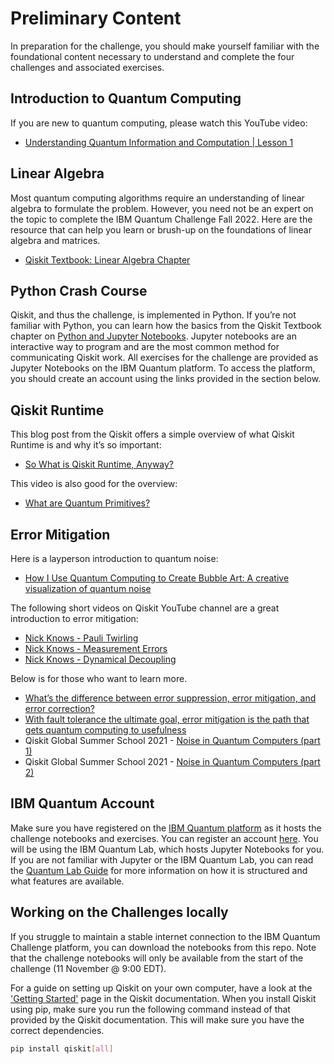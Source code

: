 # Preliminary Content

In preparation for the challenge, you should make yourself familiar with the foundational content necessary to understand and complete the four challenges and associated exercises. 

## Introduction to Quantum Computing

If you are new to quantum computing, please watch this YouTube video:
- [Understanding Quantum Information and Computation | Lesson 1](https://youtu.be/3-c4xJa7Flk)

## Linear Algebra

Most quantum computing algorithms require an understanding of linear algebra to formulate the problem. However, you need not be an expert on the topic to complete the IBM Quantum Challenge Fall 2022. Here are  the resource that can help you learn or brush-up on the foundations of linear algebra and matrices.


- [Qiskit Textbook: Linear Algebra Chapter](https://qiskit.org/textbook/ch-appendix/linear_algebra.html)

## Python Crash Course

Qiskit, and thus the challenge, is implemented in Python. If you’re not familiar with Python, you can learn how the basics from the Qiskit Textbook chapter on [Python and Jupyter Notebooks](https://learn.qiskit.org/course/ch-prerequisites/introduction-to-python-and-jupyter-notebooks). Jupyter notebooks are an interactive way to program and are the most common method for communicating Qiskit work. All exercises for the challenge are provided as Jupyter Notebooks on the IBM Quantum platform. To access the platform, you should create an account using the links provided in the section below.

## Qiskit Runtime
This blog post from the Qiskit offers a simple overview of what Qiskit Runtime is and why it’s so important:
- [So What is Qiskit Runtime, Anyway?](https://medium.com/qiskit/so-what-is-qiskit-runtime-anyway-c78aecf3742)

This video is also good for the overview:
- [What are Quantum Primitives?](https://youtu.be/kyLi8Gswpxo)

## Error Mitigation

Here is a layperson introduction to quantum noise:
- [How I Use Quantum Computing to Create Bubble Art: A creative visualization of quantum noise](https://medium.com/qiskit/how-i-use-quantum-computing-to-create-bubble-art-d6c01f3ec2e)

The following short videos on Qiskit YouTube channel are a great introduction to error mitigation:
- [Nick Knows - Pauli Twirling](https://youtu.be/4MLHvmmpSQ8)
- [Nick Knows - Measurement Errors](https://youtu.be/9ZSBkH-2zjs)
- [Nick Knows - Dynamical Decoupling](https://youtu.be/67jRWQuW3Fk)

Below is for those who want to learn more.
- [What’s the difference between error suppression, error mitigation, and error correction?](https://research.ibm.com/blog/quantum-error-suppression-mitigation-correction)
- [With fault tolerance the ultimate goal, error mitigation is the path that gets quantum computing to usefulness](https://research.ibm.com/blog/gammabar-for-quantum-advantage)
- Qiskit Global Summer School 2021 - [Noise in Quantum Computers (part 1)](https://learn.qiskit.org/summer-school/2021/lec3-1-noise-quantum-computers-1)
- Qiskit Global Summer School 2021 - [Noise in Quantum Computers (part 2)](https://learn.qiskit.org/summer-school/2021/lec3-2-noise-quantum-computers-pt-2)

## IBM Quantum Account

Make sure you have registered on the [IBM Quantum platform](https://challenges.quantum-computing.ibm.com/fall-2022) as it hosts the challenge notebooks and exercises. You can register an account [here](https://auth.quantum-computing.ibm.com/auth/idaas?redirectTo=https%3A%2F%2Fquantum-computing.ibm.com%2F). You will be using the IBM Quantum Lab, which hosts Jupyter Notebooks for you. If you are not familiar with Jupyter or the IBM Quantum Lab, you can read the [Quantum Lab Guide](https://quantum-computing.ibm.com/lab/docs/iql/#qlab) for more information on how it is structured and what features are available.

## Working on the Challenges locally

If you struggle to maintain a stable internet connection to the IBM Quantum Challenge platform, you can download the notebooks from this repo. Note that the challenge notebooks will only be available from the start of the challenge (11 November @ 9:00 EDT).

For a guide on setting up Qiskit on your own computer, have a look at the ['Getting Started'](https://qiskit.org/documentation/getting_started.html) page in the Qiskit documentation. When you install Qiskit using pip, make sure you run the following command instead of that provided by the Qiskit documentation. This will make sure you have the correct dependencies.

```bash
pip install qiskit[all]
```
